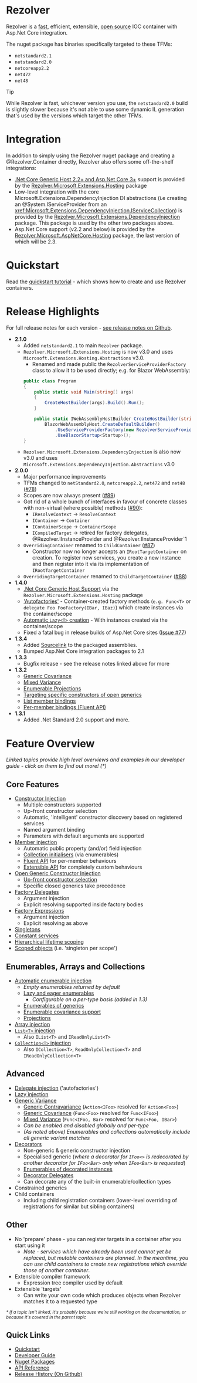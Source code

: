 # Rezolver

Rezolver is a [fast](docs/benchmarks.md), efficient, extensible, [open source](https://github.com/ZolutionSoftware/Rezolver) IOC container 
with Asp.Net Core integration.

The nuget package has binaries specifically targeted to these TFMs:

- `netstandard2.1`
- `netstandard2.0`
- `netcoreapp2.2`
- `net472`
- `net48`

> [!TIP]
> While Rezolver is fast, whichever version you use, the `netstandard2.0` build is slightly slower because it's not able to use some dynamic IL
> generation that's used by the versions which target the other TFMs.

# Integration

In addition to simply using the Rezolver nuget package and creating a @Rezolver.Container directly, Rezolver also offers some off-the-shelf integrations:

- [.Net Core Generic Host 2.2+ and Asp.Net Core 3+]((https://docs.microsoft.com/en-us/aspnet/core/fundamentals/host/generic-host)) support is provided by the [Rezolver.Microsoft.Extensions.Hosting](docs/nuget-packages/rezolver.microsoft.extensions.hosting.md) package
- Low-level integration with the core Microsoft.Extensions.DependencyInjection DI abstractions (i.e creating an @System.IServiceProvider from an <xref:Microsoft.Extensions.DependencyInjection.IServiceCollection>) is provided by the [Rezolver.Microsoft.Extensions.DependencyInjection](docs/nuget-packages/rezolver.microsoft.extensions.dependencyinjection.md) package.  This package is used by the other two packages above.
- Asp.Net Core support (v2.2 and below) is provided by the [Rezolver.Microsoft.AspNetCore.Hosting](docs/nuget-packages/rezolver.microsoft.aspnetcore.hosting.md) package, the last version of which will be 2.3.

# Quickstart

Read the [quickstart tutorial](quickstart.md) - which shows how to create and use Rezolver containers.

# Release Highlights

For full release notes for each version - [see release notes on Github](https://github.com/ZolutionSoftware/Rezolver/releases).
- **2.1.0**
  - Added `netstandard2.1` to main `Rezolver` package.
  - `Rezolver.Microsoft.Extensions.Hosting` is now v3.0 and uses `Microsoft.Extensions.Hosting.Abstractions` v3.0.
    - Renamed and made public the `RezolverServiceProviderFactory` class to allow it to be used directly; e.g. for Blazor WebAssembly:
    ```cs
    public class Program
    {
        public static void Main(string[] args)
        {
            CreateHostBuilder(args).Build().Run();
        }

        public static IWebAssemblyHostBuilder CreateHostBuilder(string[] args) =>
            BlazorWebAssemblyHost.CreateDefaultBuilder()
                .UseServiceProviderFactory(new RezolverServiceProviderFactory())
                .UseBlazorStartup<Startup>();
    }
    ```
  - `Rezolver.Microsoft.Extensions.DependencyInjection` is also now v3.0 and uses `Microsoft.Extensions.DependencyInjection.Abstractions` v3.0
- **2.0.0**
  - Major performance improvements
  - TFMs changed to `netStandard2.0`, `netcoreapp2.2`, `net472` and `net48` ([#78](https://github.com/ZolutionSoftware/Rezolver/issues/78))
  - Scopes are now always present ([#89](https://github.com/ZolutionSoftware/Rezolver/issues/89))
  - Got rid of a whole bunch of interfaces in favour of concrete classes with non-virtual (where possible) methods ([#90](https://github.com/ZolutionSoftware/Rezolver/issues/90)):
    - `IResolveContext` -> `ResolveContext`
    - `IContainer` -> `Container`
    - `IContainerScope` -> `ContainerScope`
    - `ICompiledTarget` -> retired for factory delegates, @Rezolver.IInstanceProvider and @Rezolver.IInstanceProvider`1
  - `OverridingContainer` renamed to `ChildContainer` ([#87](https://github.com/ZolutionSoftware/Rezolver/issues/87))
    - Constructor now no longer accepts an `IRootTargetContainer` on creation.  To register new services, you create a new instance and then register into it via its implementation of `IRootTargetContainer`
  - `OverridingTargetContainer` renamed to `ChildTargetContainer` ([#88](https://github.com/ZolutionSoftware/Rezolver/issues/88))
- **1.4.0**
  - [.Net Core Generic Host Support](docs/nuget-packages/rezolver.microsoft.extensions.hosting.md) via the `Rezolver.Microsoft.Extensions.Hosting` package
  - ['Autofactories'](docs/autofactories.md) -  Container-created factory methods (`e.g. Func<T>` or `delegate Foo FooFactory(IBar, IBaz)`) which create instances via the container/scope
  - [Automatic `Lazy<T>` creation](docs/lazy.md) - With instances created via the container/scope
  - Fixed a fatal bug in release builds of Asp.Net Core sites ([Issue #77](https://github.com/ZolutionSoftware/Rezolver/issues/77))
- **1.3.4**
  - Added [Sourcelink](https://github.com/dotnet/sourcelink) to the packaged assemblies.
  - Bumped Asp.Net Core integration packages to 2.1
- **1.3.3**
  - Bugfix release - see the release notes linked above for more
- **1.3.2**
  - [Generic Covariance](docs/variance/covariance.md)
  - [Mixed Variance](docs/variance/mixed.md)
  - [Enumerable Projections](docs/enumerables/projections.md)
  - [Targeting specific constructors of open generics](docs/constructor-injection/generics-manual-constructor.md)
  - [List member bindings](docs/member-injection/collections.md)
  - [Per-member bindings (Fluent API)](docs/member-injection/fluent-api.md)
- **1.3.1**  
  - Added .Net Standard 2.0 support and more.

<a name="features"></a>
# Feature Overview

_Linked topics provide high level overviews and examples in our developer guide - click on them to find out more! (*)_

## Core Features

- [Constructor Injection](docs/constructor-injection/index.md)
  - Multiple constructors supported
  - Up-front constructor selection
  - Automatic, 'intelligent' constructor discovery based on registered services
  - Named argument binding
  - Parameters with default arguments are supported
- [Member injection](docs/member-injection/index.md)
  - Automatic public property (and/or) field injection
  - [Collection initialisers](docs/member-injection/collections.md) (via enumerables)
  - [Fluent API](docs/member-injection/fluent-api.md) for per-member behaviours
  - [Extensible API](docs/member-injection/custom.md) for completely custom behaviours
- [Open Generic Constructor Injection](docs/constructor-injection/generics.md)
  - [Up-front constructor selection](docs/constructor-injection/generics-manual-constructor.md)
  - Specific closed generics take precedence
- [Factory Delegates](docs/delegates.md)
  - Argument injection
  - Explicit resolving supported inside factory bodies
- [Factory Expressions](docs/expressions.md)
  - Argument injection
  - Explicit resolving as above
- [Singletons](docs/lifetimes/singleton.md)
- [Constant services](docs/objects.md)
- [Hierarchical lifetime scoping](docs/lifetimes/container-scopes.md)
- [Scoped objects](docs/lifetimes/scoped.md) (i.e. 'singleton per scope')

## Enumerables, Arrays and Collections

- [Automatic enumerable injection](docs/enumerables.md) 
  - *Empty enumerables returned by default*
  - [Lazy and eager enumerables](docs/enumerables/lazy-vs-eager.md)
    - *Configurable on a per-type basis (added in 1.3)*
  - [Enumerables of generics](docs/enumerables/generics.md)
  - [Enumerable covariance support](docs/variance/covariance.md#enumerables)
  - [Projections](docs/enumerables/projections.md)
- [Array injection](docs/arrays-lists-collections/arrays.md)
- [`List<T>` injection](docs/arrays-lists-collections/lists.md)
  - Also `IList<T>` and `IReadOnlyList<T>`
- [`Collection<T>` injection](docs/arrays-lists-collections/collections.md)
  - Also `ICollection<T>`, `ReadOnlyCollection<T>` and `IReadOnlyCollection<T>`

## Advanced

- [Delegate injection](docs/autofactories.md) ('autofactories')
- [Lazy injection](docs/lazy.md)
- [Generic Variance](docs/variance/index.md)
  - [Generic Contravariance](docs/variance/contravariance.md) (`Action<IFoo>` resolved for `Action<Foo>`)
  - [Generic Covariance](docs/variance/covariance.md) (`Func<Foo>` resolved for `Func<IFoo>`)
  - [Mixed Variance](docs/variance/mixed.md) (`Func<IFoo, Bar>` resolved for `Func<Foo, IBar>`)
  - *Can be enabled and disabled globally and per-type*
  - *(As noted above) Enumerables and collections automatically include all generic variant matches*
- [Decorators](docs/decorators.md)
  - Non-generic & generic constructor injection
  - Specialised generic (*where a decorator for `IFoo<>` is redecorated by another decorator for `IFoo<Bar>` only when
`IFoo<Bar>` is requested*)
  - [Enumerables of decorated instances](docs/enumerables.md#decorators-and-enumerables)
  - [Decorator Delegates](docs/decorators/delegates.md)
  - Can decorate any of the built-in enumerable/collection types
- Constrained generics
- Child containers
  - Including child registration containers (lower-level overriding of registrations for similar but sibling containers)

## Other
- No 'prepare' phase - you can register targets in a container after you start using it
  - *Note - services which have already been used cannot yet be replaced, but mutable containers are planned.  In the meantime, you
can use child containers to create new registrations which override those of another container*.
- Extensible compiler framework
  - Expression tree compiler used by default
- Extensible 'targets'
  - Can write your own code which produces objects when Rezolver matches it to a requested type

_<small> * If a topic isn't linked, it's probably because we're still working on the documentation, or because it's covered in the parent topic</small>_

## Quick Links

- [Quickstart](quickstart.md)
- [Developer Guide](docs/index.md)
- [Nuget Packages](docs/nuget-packages/index.md)
- [API Reference](api/index.md)
- [Release History (On Github)](https://github.com/ZolutionSoftware/Rezolver/releases)